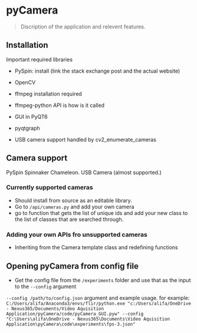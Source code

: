 # pyCamera

> Discription of the application and relevent features. 

## Installation

Important required libraries

- PySpin: install (link the stack exchange post and the actual website)
- OpenCV
- ffmpeg installation required
- ffmpeg-python API is how is it called
- GUI in PyQT6
- pyqtgraph

- USB camera support handled by cv2_enumerate_cameras

## Camera support

PySpin Spinnaker Chameleon.
USB Camera (almost supported.)

### Currently supported cameras

- Should install from source as an editable library.
- Go to `/api/cameras.py` and add your own camera
- go to function that gets the list of unique ids and add your new class to the list of classes that are searched through.

### Adding your own APIs fro unsupported cameras

- Inheriting from the Camera template class and redefining functions

## Opening pyCamera from config file

- Get the config file from the `/experiments` folder and use that as the input to the `--config` argument

`--config /path/to/config.json` argument and example usage. for example: `C:/Users/alifa/Anaconda3/envs/flir/python.exe "c:/Users/alifa/OneDrive - Nexus365/Documents/Video Aquisition Application/pyCamera/code/pyCamera_GUI.pyw" --config "C:\Users\alifa\OneDrive - Nexus365\Documents\Video Aquisition Application\pyCamera\code\experiments\fps-3.json"`

